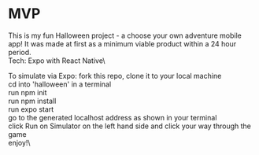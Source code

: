# MVP

This is my fun Halloween project - a choose your own adventure mobile app! It was made at first as a minimum viable product within a 24 hour period.\
Tech: Expo with React Native\

To simulate via Expo: 
  fork this repo, clone it to your local machine  
  cd into 'halloween' in a terminal  
  run npm init\
  run npm install\
  run expo start\
  go to the generated localhost address as shown in your terminal\
  click Run on Simulator on the left hand side and click your way through the game\
  enjoy!\
